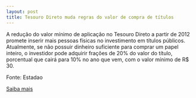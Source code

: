 ```yaml
---
layout: post
title: Tesouro Direto muda regras do valor de compra de títulos
---
```

<p>A redução do valor mínimo de aplicação no Tesouro Direto a partir de 2012 promete inserir mais pessoas físicas no investimento em títulos públicos. Atualmente, se não possuir dinheiro suficiente para comprar um papel inteiro, o investidor pode adquirir frações de 20% do valor do título, porcentual que cairá para 10% no ano que vem, com o valor mínimo de R$ 30.</p><p>Fonte: Estadao </p><p><a href="http://economia.estadao.com.br/noticias/suas-contas,tesouro-direto-muda-regras-do-valor-de-compra-de-titulos,89344,0.htm" target="_blank">Saiba mais</a> </p>
